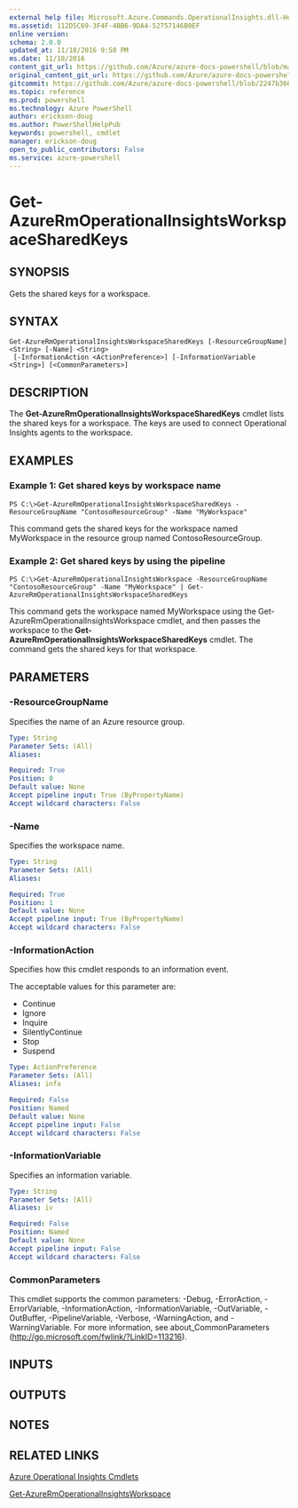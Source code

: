```yaml
---
external help file: Microsoft.Azure.Commands.OperationalInsights.dll-Help.xml
ms.assetid: 112D5C69-3F4F-4BB6-9DA4-52757146B0EF
online version: 
schema: 2.0.0
updated_at: 11/18/2016 9:58 PM
ms.date: 11/18/2016
content_git_url: https://github.com/Azure/azure-docs-powershell/blob/master/azureps-cmdlets-docs/ResourceManager/AzureRM.OperationalInsights/v2.3.0/Get-AzureRmOperationalInsightsWorkspaceSharedKeys.md
original_content_git_url: https://github.com/Azure/azure-docs-powershell/blob/master/azureps-cmdlets-docs/ResourceManager/AzureRM.OperationalInsights/v2.3.0/Get-AzureRmOperationalInsightsWorkspaceSharedKeys.md
gitcommit: https://github.com/Azure/azure-docs-powershell/blob/2247b36603f325b11bf6cc5cb27f5f58bfa2f0b9/azureps-cmdlets-docs/ResourceManager/AzureRM.OperationalInsights/v2.3.0/Get-AzureRmOperationalInsightsWorkspaceSharedKeys.md
ms.topic: reference
ms.prod: powershell
ms.technology: Azure PowerShell
author: erickson-doug
ms.author: PowerShellHelpPub
keywords: powershell, cmdlet
manager: erickson-doug
open_to_public_contributors: False
ms.service: azure-powershell
---
```


# Get-AzureRmOperationalInsightsWorkspaceSharedKeys

## SYNOPSIS
Gets the shared keys for a workspace.

## SYNTAX

```
Get-AzureRmOperationalInsightsWorkspaceSharedKeys [-ResourceGroupName] <String> [-Name] <String>
 [-InformationAction <ActionPreference>] [-InformationVariable <String>] [<CommonParameters>]
```

## DESCRIPTION
The **Get-AzureRmOperationalInsightsWorkspaceSharedKeys** cmdlet lists the shared keys for a workspace.
The keys are used to connect Operational Insights agents to the workspace.

## EXAMPLES

### Example 1: Get shared keys by workspace name
```
PS C:\>Get-AzureRmOperationalInsightsWorkspaceSharedKeys -ResourceGroupName "ContosoResourceGroup" -Name "MyWorkspace"
```

This command gets the shared keys for the workspace named MyWorkspace in the resource group named ContosoResourceGroup.

### Example 2: Get shared keys by using the pipeline
```
PS C:\>Get-AzureRmOperationalInsightsWorkspace -ResourceGroupName "ContosoResourceGroup" -Name "MyWorkspace" | Get-AzureRmOperationalInsightsWorkspaceSharedKeys
```

This command gets the workspace named MyWorkspace using the Get-AzureRmOperationalInsightsWorkspace cmdlet, and then passes the workspace to the **Get-AzureRmOperationalInsightsWorkspaceSharedKeys** cmdlet.
The command gets the shared keys for that workspace.

## PARAMETERS

### -ResourceGroupName
Specifies the name of an Azure resource group.

```yaml
Type: String
Parameter Sets: (All)
Aliases: 

Required: True
Position: 0
Default value: None
Accept pipeline input: True (ByPropertyName)
Accept wildcard characters: False
```

### -Name
Specifies the workspace name.

```yaml
Type: String
Parameter Sets: (All)
Aliases: 

Required: True
Position: 1
Default value: None
Accept pipeline input: True (ByPropertyName)
Accept wildcard characters: False
```

### -InformationAction
Specifies how this cmdlet responds to an information event.

The acceptable values for this parameter are:

- Continue
- Ignore
- Inquire
- SilentlyContinue
- Stop
- Suspend

```yaml
Type: ActionPreference
Parameter Sets: (All)
Aliases: infa

Required: False
Position: Named
Default value: None
Accept pipeline input: False
Accept wildcard characters: False
```

### -InformationVariable
Specifies an information variable.

```yaml
Type: String
Parameter Sets: (All)
Aliases: iv

Required: False
Position: Named
Default value: None
Accept pipeline input: False
Accept wildcard characters: False
```

### CommonParameters
This cmdlet supports the common parameters: -Debug, -ErrorAction, -ErrorVariable, -InformationAction, -InformationVariable, -OutVariable, -OutBuffer, -PipelineVariable, -Verbose, -WarningAction, and -WarningVariable. For more information, see about_CommonParameters (http://go.microsoft.com/fwlink/?LinkID=113216).

## INPUTS

## OUTPUTS

## NOTES

## RELATED LINKS

[Azure Operational Insights Cmdlets](xref:ResourceManager/AzureRM.OperationalInsights/v2.3.0/AzureRM.OperationalInsights.md)

[Get-AzureRmOperationalInsightsWorkspace](xref:ResourceManager/AzureRM.OperationalInsights/v2.3.0/Get-AzureRmOperationalInsightsWorkspace.md)


